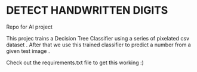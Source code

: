 # DETECT HANDWRITTEN DIGITS
Repo for AI project

This projec trains a Decision Tree Classifier using a series of pixelated csv dataset . 
After that we use this trained classifier to predict a number from a given test image .

Check out the requirements.txt file to get this working :)

